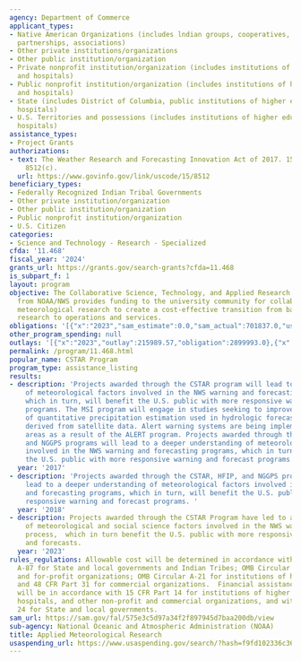 ```yaml
---
agency: Department of Commerce
applicant_types:
- Native American Organizations (includes lndian groups, cooperatives, corporations,
  partnerships, associations)
- Other private institutions/organizations
- Other public institution/organization
- Private nonprofit institution/organization (includes institutions of higher education
  and hospitals)
- Public nonprofit institution/organization (includes institutions of higher education
  and hospitals)
- State (includes District of Columbia, public institutions of higher education and
  hospitals)
- U.S. Territories and possessions (includes institutions of higher education and
  hospitals)
assistance_types:
- Project Grants
authorizations:
- text: The Weather Research and Forecasting Innovation Act of 2017. 15 U.S.C. &sect;
    8512(c).
  url: https://www.govinfo.gov/link/uscode/15/8512
beneficiary_types:
- Federally Recognized Indian Tribal Governments
- Other private institution/organization
- Other public institution/organization
- Public nonprofit institution/organization
- U.S. Citizen
categories:
- Science and Technology - Research - Specialized
cfda: '11.468'
fiscal_year: '2024'
grants_url: https://grants.gov/search-grants?cfda=11.468
is_subpart_f: 1
layout: program
objective: The Collaborative Science, Technology, and Applied Research (CSTAR) program
  from NOAA/NWS provides funding to the university community for collaborative applied
  meteorological research to create a cost-effective transition from basic and applied
  research to operations and services.
obligations: '[{"x":"2023","sam_estimate":0.0,"sam_actual":701837.0,"usa_spending_actual":2889873.69},{"x":"2024","sam_estimate":0.0,"sam_actual":596172.0,"usa_spending_actual":1161637.0},{"x":"2025","sam_estimate":0.0,"sam_actual":0.0,"usa_spending_actual":0.0}]'
other_program_spending: null
outlays: '[{"x":"2023","outlay":215989.57,"obligation":2899993.0},{"x":"2024","outlay":0.0,"obligation":0.0},{"x":"2025","outlay":0.0,"obligation":0.0}]'
permalink: /program/11.468.html
popular_name: CSTAR Program
program_type: assistance_listing
results:
- description: 'Projects awarded through the CSTAR program will lead to a deeper understanding
    of meteorological factors involved in the NWS warning and forecasting programs,
    which in turn, will benefit the U.S. public with more responsive warning and forecast
    programs. The MSI program will engage in studies seeking to improve estimation
    of quantitative precipitation estimation used in hydrologic forecasts with algorithms
    derived from satellite data. Alert warning systems are being implemented in remote
    areas as a result of the ALERT program. Projects awarded through the CSTAR, HFIP,
    and NGGPS programs will lead to a deeper understanding of meteorological factors
    involved in the NWS warning and forecasting programs, which in turn, will benefit
    the U.S. public with more responsive warning and forecast programs. '
  year: '2017'
- description: 'Projects awarded through the CSTAR, HFIP, and NGGPS programs will
    lead to a deeper understanding of meteorological factors involved in the NWS warning
    and forecasting programs, which in turn, will benefit the U.S. public with more
    responsive warning and forecast programs. '
  year: '2018'
- description: Projects awarded through the CSTAR Program have led to a deeper understanding
    of meteorological and social science factors involved in the NWS warning and forecasting
    process,  which in turn benefit the U.S. public with more responsive warnings
    and forecasts.
  year: '2023'
rules_regulations: Allowable cost will be determined in accordance with OMB Circular
  A-87 for State and local governments and Indian Tribes; OMB Circular A-122 for nonprofit
  and for-profit organizations; OMB Circular A-21 for institutions of higher education;
  and 48 CFR Part 31 for commercial organizations.  Financial assistance management
  will be in accordance with 15 CFR Part 14 for institutions of higher education,
  hospitals, and other non-profit and commercial organizations, and with 15 CFR Part
  24 for State and local governments.
sam_url: https://sam.gov/fal/575e3c5d97a34f2f897945d7baa200db/view
sub-agency: National Oceanic and Atmospheric Administration (NOAA)
title: Applied Meteorological Research
usaspending_url: https://www.usaspending.gov/search/?hash=f9fd102336c367923c989d1ee77e5fd7
---
```

